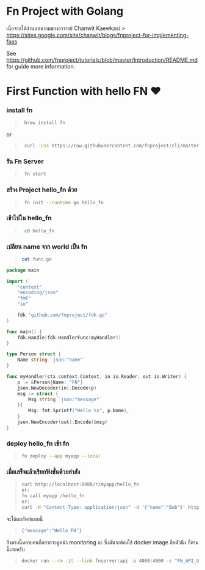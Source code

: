 # Fn Project with Golang 
เนื่อจากได้อ่านบทความของอาจารย์ Chanwit Kaewkasi > https://sites.google.com/site/chanwit/blogs/fnproject-for-implementing-faas

See https://github.com/fnproject/tutorials/blob/master/Introduction/README.md for guide more information.  
# First Function with hello FN ❤️
### install fn 
>```sh
>  brew install fn 
>```
or
>```sh
>  curl -LSs https://raw.githubusercontent.com/fnproject/cli/master/install | sh
>```

### รัน Fn Server 
>```sh
>  fn start
>```
### สร้าง Project hello_fn ด้วย 
>```sh
>  fn init --runtime go hello_fn
>```
### เข้าไปใน hello_fn
>```sh
>  cd hello_fn
>```
### เปลียน name จาก world เป็น fn
>```sh
> cat func.go
>```

```go
package main

import (
	"context"
	"encoding/json"
	"fmt"
	"io"

	fdk "github.com/fnproject/fdk-go"
)

func main() {
	fdk.Handle(fdk.HandlerFunc(myHandler))
}

type Person struct {
	Name string `json:"name"`
}

func myHandler(ctx context.Context, in io.Reader, out io.Writer) {
	p := &Person{Name: "FN"}
	json.NewDecoder(in).Decode(p)
	msg := struct {
		Msg string `json:"message"`
	}{
		Msg: fmt.Sprintf("Hello %s", p.Name),
	}
	json.NewEncoder(out).Encode(&msg)
}
```

### deploy hello_fn เข้า fn
>```sh
> fn deploy --app myapp --local
>```

### เมื่อเสร็จแล้วเรียกฟังชั่นด้วยคำสัง
>```sh
> curl http://localhost:8080/r/myapp/hello_fn
> or:
> fn call myapp /hello_fn
> or:
> curl -H "Content-Type: application/json" -d '{"name":"Bob"}' http://localhost:8080/r/myapp/hello_fn
>```

จะได้ผลลัพท์แบบนี้
>```sh
> {"message":"Hello FN"}
>```

ถึงตรงนี้หลายคนก็อยากจะดูหน้า monitoring ละ ซึ่งมันจะต้องใช้ docker image อีกตัวนึง ก็ตามนี้เลยครับ
>```sh
> docker run --rm -it --link fnserver:api -p 4000:4000 -e "FN_API_URL=http://api:8080" fnproject/ui
>```
